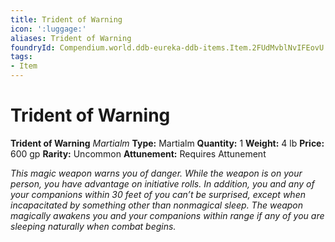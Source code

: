```yaml
---
title: Trident of Warning
icon: ':luggage:'
aliases: Trident of Warning
foundryId: Compendium.world.ddb-eureka-ddb-items.Item.2FUdMvblNvIFEovU
tags:
- Item
---
```


# Trident of Warning

**Trident of Warning**
_Martialm_
**Type:** Martialm
**Quantity:** 1
**Weight:** 4 lb
**Price:** 600 gp
**Rarity:** Uncommon
**Attunement:** Requires Attunement

*This magic weapon warns you of danger. While the weapon is on your person, you have advantage on initiative rolls. In addition, you and any of your companions within 30 feet of you can’t be surprised, except when incapacitated by something other than nonmagical sleep. The weapon magically awakens you and your companions within range if any of you are sleeping naturally when comb<span class="No-Break">at begins.</span>*